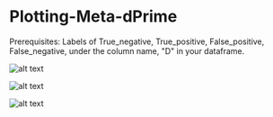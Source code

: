 # Plotting-Meta-dPrime
Prerequisites: Labels of True_negative, True_positive, False_positive, False_negative, under the column name, "D" in your dataframe.

![alt text](https://github.com/SoanKim/Plotting-Meta-dPrime/blob/f05b5865e9f4fb1e5ff1d5bc30205c610ca7879d/ROC_of_Meta_dPrime_1.png)

![alt text](https://github.com/SoanKim/Plotting-Meta-dPrime/blob/5a49501b0dae18b8e6953c1c21307ddb19ad20e5/ROC_of_Meta_dPrime_2.png)

![alt text](https://github.com/SoanKim/Plotting-Meta-dPrime/blob/d0cabcde4df137036c73ca949142a2c1136d4212/ROC_of_Meta_dPrime_3.png)
